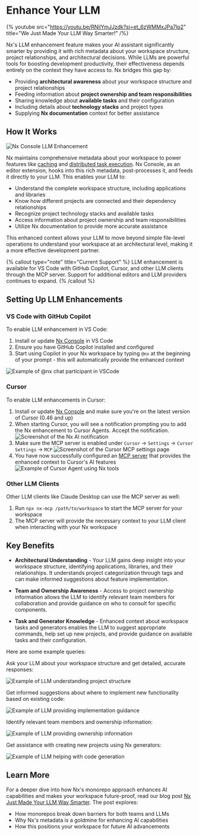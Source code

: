 # Enhance Your LLM

{% youtube src="https://youtu.be/RNilYmJJzdk?si=et_6zWMMxJPa7lp2" title="We Just Made Your LLM Way Smarter!" /%}

Nx's LLM enhancement feature makes your AI assistant significantly smarter by providing it with rich metadata about your workspace structure, project relationships, and architectural decisions. While LLMs are powerful tools for boosting development productivity, their effectiveness depends entirely on the context they have access to. Nx bridges this gap by:

- Providing **architectural awareness** about your workspace structure and project relationships
- Feeding information about **project ownership and team responsibilities**
- Sharing knowledge about **available tasks** and their configuration
- Including details about **technology stacks** and project types
- Supplying **Nx documentation** context for better assistance

## How It Works

![Nx Console LLM Enhancement](/shared/images/nx-enhance-llm-illustration.avif)

Nx maintains comprehensive metadata about your workspace to power features like [caching](/features/cache-task-results) and [distributed task execution](/ci/features/distribute-task-execution). Nx Console, as an editor extension, hooks into this rich metadata, post-processes it, and feeds it directly to your LLM. This enables your LLM to:

- Understand the complete workspace structure, including applications and libraries
- Know how different projects are connected and their dependency relationships
- Recognize project technology stacks and available tasks
- Access information about project ownership and team responsibilities
- Utilize Nx documentation to provide more accurate assistance

This enhanced context allows your LLM to move beyond simple file-level operations to understand your workspace at an architectural level, making it a more effective development partner.

{% callout type="note" title="Current Support" %}
LLM enhancement is available for VS Code with GitHub Copilot, Cursor, and other LLM clients through the MCP server. Support for additional editors and LLM providers continues to expand.
{% /callout %}

## Setting Up LLM Enhancements

### VS Code with GitHub Copilot

To enable LLM enhancement in VS Code:

1. Install or update [Nx Console](/getting-started/editor-setup) in VS Code
2. Ensure you have GitHub Copilot installed and configured
3. Start using Copilot in your Nx workspace by typing `@nx` at the beginning of your prompt - this will automatically provide the enhanced context

![Example of @nx chat participant in VSCode](/shared/images/nx-chat-participant.avif)

### Cursor

To enable LLM enhancements in Cursor:

1. Install or update [Nx Console](/getting-started/editor-setup) and make sure you're on the latest version of Cursor (0.46 and up)
2. When starting Cursor, you will see a notification prompting you to add the Nx enhancement to Cursor Agents. Accept the notification. ![Screenshot of the Nx AI notification](/shared/images/cursor-ai-notification.avif)
3. Make sure the MCP server is enabled under `Cursor` -> `Settings` -> `Cursor Settings` -> `MCP` ![Screenshot of the Cursor MCP settings page](/shared/images/cursor-mcp-settings.avif)
4. You have now successfully configured an [MCP server](https://modelcontextprotocol.io/introduction) that provides the enhanced context to Cursor's AI features ![Example of Cursor Agent using Nx tools](/shared/images/cursor-mcp-example.avif)

### Other LLM Clients

Other LLM clients like Claude Desktop can use the MCP server as well:

1. Run `npx nx-mcp /path/to/workspace` to start the MCP server for your workspace
2. The MCP server will provide the necessary context to your LLM client when interacting with your Nx workspace

## Key Benefits

- **Architectural Understanding** - Your LLM gains deep insight into your workspace structure, identifying applications, libraries, and their relationships. It understands project categorization through tags and can make informed suggestions about feature implementation.

- **Team and Ownership Awareness** - Access to project ownership information allows the LLM to identify relevant team members for collaboration and provide guidance on who to consult for specific components.

- **Task and Generator Knowledge** - Enhanced context about workspace tasks and generators enables the LLM to suggest appropriate commands, help set up new projects, and provide guidance on available tasks and their configuration.

Here are some example queries:

Ask your LLM about your workspace structure and get detailed, accurate responses:

![Example of LLM understanding project structure](/blog/images/articles/nx-ai-example-project-data.avif)

Get informed suggestions about where to implement new functionality based on existing code:

![Example of LLM providing implementation guidance](/blog/images/articles/nx-ai-example-data-access-feature.avif)

Identify relevant team members and ownership information:

![Example of LLM providing ownership information](/blog/images/articles/nx-ai-example-ownership.avif)

Get assistance with creating new projects using Nx generators:

![Example of LLM helping with code generation](/blog/images/articles/nx-ai-example-generate-code.avif)

## Learn More

For a deeper dive into how Nx's monorepo approach enhances AI capabilities and makes your workspace future-proof, read our blog post [Nx Just Made Your LLM Way Smarter](/blog/nx-just-made-your-llm-smarter). The post explores:

- How monorepos break down barriers for both teams and LLMs
- Why Nx's metadata is a goldmine for enhancing AI capabilities
- How this positions your workspace for future AI advancements
